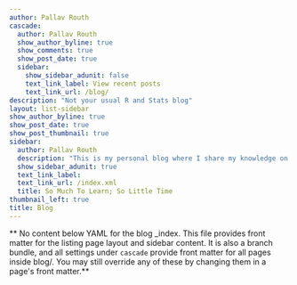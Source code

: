 ```yaml
---
author: Pallav Routh
cascade:
  author: Pallav Routh
  show_author_byline: true
  show_comments: true
  show_post_date: true
  sidebar:
    show_sidebar_adunit: false
    text_link_label: View recent posts
    text_link_url: /blog/
description: "Not your usual R and Stats blog"
layout: list-sidebar
show_author_byline: true
show_post_date: true
show_post_thumbnail: true
sidebar:
  author: Pallav Routh
  description: "This is my personal blog where I share my knowledge on concepts in statistics and econometrics that intrigue me. I try to organize my thoughts in the form of a tutorial that uses R to explain these concepts in a clear intuitive manner.I usually try to organize my blog posts with certain 'series' with a common theme. But, once in a while I also publish standalone posts. You can either search for a topic within these series or using tags or categories. I welcome helpful comments to all my blog posts. You can also reach out to me via the contact form below."
  show_sidebar_adunit: true
  text_link_label: 
  text_link_url: /index.xml
  title: So Much To Learn; So Little Time
thumbnail_left: true
title: Blog
---
```


** No content below YAML for the blog _index. This file provides front matter for the listing page layout and sidebar content. It is also a branch bundle, and all settings under `cascade` provide front matter for all pages inside blog/. You may still override any of these by changing them in a page's front matter.**

